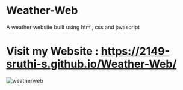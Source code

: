 # Weather-Web
A weather website built using html, css and javascript
# Visit my Website : https://2149-sruthi-s.github.io/Weather-Web/

![weatherweb](https://user-images.githubusercontent.com/129876043/229839010-01cf4ebe-9180-4c24-a1d5-9e90142c476a.jpg)
